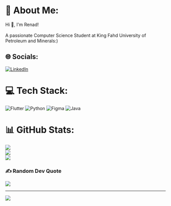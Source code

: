 # 💫 About Me:
Hi 👋, I'm Renad!<br><br>A passionate Computer Science Student at King Fahd University of Petroleum and Minerals:)


## 🌐 Socials:
[![LinkedIn](https://img.shields.io/badge/LinkedIn-%230077B5.svg?logo=linkedin&logoColor=white)](https://www.linkedin.com/in/renad-elsafi-a38a61262/) 

# 💻 Tech Stack:
![Flutter](https://img.shields.io/badge/Flutter-%2302569B.svg?style=for-the-badge&logo=Flutter&logoColor=white) ![Python](https://img.shields.io/badge/python-3670A0?style=for-the-badge&logo=python&logoColor=ffdd54) ![Figma](https://img.shields.io/badge/figma-%23F24E1E.svg?style=for-the-badge&logo=figma&logoColor=white) ![Java](https://img.shields.io/badge/java-%23ED8B00.svg?style=for-the-badge&logo=openjdk&logoColor=white)
# 📊 GitHub Stats:
![](https://github-readme-stats.vercel.app/api?username=reyyynad&theme=midnight-purple&hide_border=false&include_all_commits=false&count_private=false)<br/>
![](https://github-readme-streak-stats.herokuapp.com/?user=reyyynad&theme=midnight-purple&hide_border=false)<br/>
![](https://github-readme-stats.vercel.app/api/top-langs/?username=reyyynad&theme=midnight-purple&hide_border=false&include_all_commits=false&count_private=false&layout=compact)

### ✍️ Random Dev Quote
![](https://quotes-github-readme.vercel.app/api?type=horizontal&theme=tokyonight)

---
[![](https://visitcount.itsvg.in/api?id=reyyynad&icon=0&color=5)](https://visitcount.itsvg.in)

<!-- Proudly created with GPRM ( https://gprm.itsvg.in ) -->
